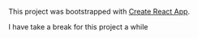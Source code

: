 This project was bootstrapped with [Create React App](https://github.com/facebook/create-react-app).


I have take a break for this project a while
